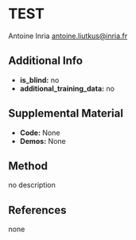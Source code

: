 # TEST <!-- Your submission short name in <=4 characters -->
Antoine <!-- Authors  -->
Inria <!-- Affiliations -->
antoine.liutkus@inria.fr <!-- one corresponding mail address -->

## Additional Info

* __is_blind:__ no  <!-- if you used supervised learning, answer no -->
* __additional_training_data:__ no  <!-- if you used more data than musdb (not including data augmentation)-->

## Supplemental Material

* __Code:__ None
* __Demos:__ None

## Method

no description

## References

none
